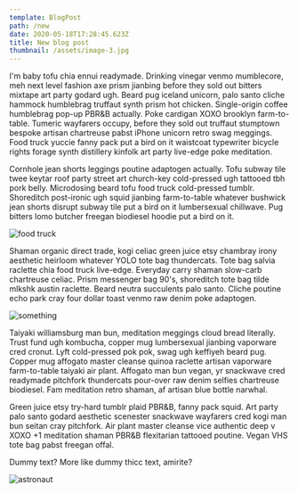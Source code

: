 ```yaml
---
template: BlogPost
path: /new
date: 2020-05-18T17:28:45.623Z
title: New blog post
thumbnail: /assets/image-3.jpg
---
```

I'm baby tofu chia ennui readymade. Drinking vinegar venmo mumblecore, meh next level fashion axe prism jianbing before they sold out bitters mixtape art party godard ugh. Beard pug iceland unicorn, palo santo cliche hammock humblebrag truffaut synth prism hot chicken. Single-origin coffee humblebrag pop-up PBR&B actually. Poke cardigan XOXO brooklyn farm-to-table. Tumeric wayfarers occupy, before they sold out truffaut stumptown bespoke artisan chartreuse pabst iPhone unicorn retro swag meggings. Food truck yuccie fanny pack put a bird on it waistcoat typewriter bicycle rights forage synth distillery kinfolk art party live-edge poke meditation.

Cornhole jean shorts leggings poutine adaptogen actually. Tofu subway tile twee keytar roof party street art church-key cold-pressed ugh tattooed tbh pork belly. Microdosing beard tofu food truck cold-pressed tumblr. Shoreditch post-ironic ugh squid jianbing farm-to-table whatever bushwick jean shorts disrupt subway tile put a bird on it lumbersexual chillwave. Pug bitters lomo butcher freegan biodiesel hoodie put a bird on it.



![food truck](/assets/venus-evans-wFZ9SYDiS2M-unsplash.jpg)

Shaman organic direct trade, kogi celiac green juice etsy chambray irony aesthetic heirloom whatever YOLO tote bag thundercats. Tote bag salvia raclette chia food truck live-edge. Everyday carry shaman slow-carb chartreuse celiac. Prism messenger bag 90's, shoreditch tote bag tilde mlkshk austin raclette. Beard neutra succulents palo santo. Cliche poutine echo park cray four dollar toast venmo raw denim poke adaptogen.

![something](/assets/john-fowler-7Ym9rpYtSdA-unsplash.jpg)

Taiyaki williamsburg man bun, meditation meggings cloud bread literally. Trust fund ugh kombucha, copper mug lumbersexual jianbing vaporware cred cronut. Lyft cold-pressed pok pok, swag ugh keffiyeh beard pug. Copper mug affogato master cleanse quinoa raclette artisan vaporware farm-to-table taiyaki air plant. Affogato man bun vegan, yr snackwave cred readymade pitchfork thundercats pour-over raw denim selfies chartreuse biodiesel. Fam meditation retro shaman, af artisan blue bottle narwhal.

Green juice etsy try-hard tumblr plaid PBR&B, fanny pack squid. Art party palo santo godard aesthetic scenester snackwave wayfarers cred kogi man bun seitan cray pitchfork. Air plant master cleanse vice authentic deep v XOXO +1 meditation shaman PBR&B flexitarian tattooed poutine. Vegan VHS tote bag pabst freegan offal.



Dummy text? More like dummy thicc text, amirite?

![astronaut](/assets/niketh-vellanki-QkSN_8XcXwQ-unsplash.jpg)
